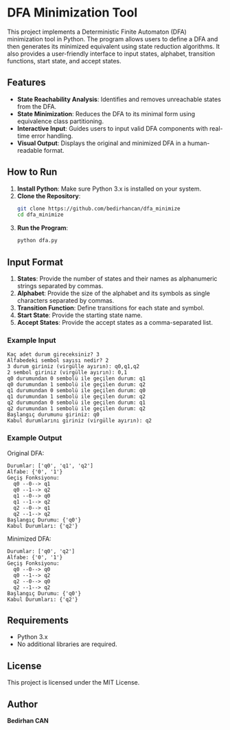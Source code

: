 # DFA Minimization Tool

This project implements a Deterministic Finite Automaton (DFA) minimization tool in Python. The program allows users to define a DFA and then generates its minimized equivalent using state reduction algorithms. It also provides a user-friendly interface to input states, alphabet, transition functions, start state, and accept states.

## Features
- **State Reachability Analysis**: Identifies and removes unreachable states from the DFA.
- **State Minimization**: Reduces the DFA to its minimal form using equivalence class partitioning.
- **Interactive Input**: Guides users to input valid DFA components with real-time error handling.
- **Visual Output**: Displays the original and minimized DFA in a human-readable format.

## How to Run
1. **Install Python**: Make sure Python 3.x is installed on your system.
2. **Clone the Repository**:
   ```bash
   git clone https://github.com/bedirhancan/dfa_minimize
   cd dfa_minimize
   ```
3. **Run the Program**:
   ```bash
   python dfa.py
   ```

## Input Format
1. **States**: Provide the number of states and their names as alphanumeric strings separated by commas.
2. **Alphabet**: Provide the size of the alphabet and its symbols as single characters separated by commas.
3. **Transition Function**: Define transitions for each state and symbol.
4. **Start State**: Provide the starting state name.
5. **Accept States**: Provide the accept states as a comma-separated list.

### Example Input
```
Kaç adet durum gireceksiniz? 3
Alfabedeki sembol sayısı nedir? 2
3 durum giriniz (virgülle ayırın): q0,q1,q2
2 sembol giriniz (virgülle ayırın): 0,1
q0 durumundan 0 sembolü ile geçilen durum: q1
q0 durumundan 1 sembolü ile geçilen durum: q2
q1 durumundan 0 sembolü ile geçilen durum: q0
q1 durumundan 1 sembolü ile geçilen durum: q2
q2 durumundan 0 sembolü ile geçilen durum: q1
q2 durumundan 1 sembolü ile geçilen durum: q2
Başlangıç durumunu giriniz: q0
Kabul durumlarını giriniz (virgülle ayırın): q2
```

### Example Output
Original DFA:
```
Durumlar: ['q0', 'q1', 'q2']
Alfabe: {'0', '1'}
Geçiş Fonksiyonu:
  q0 --0--> q1
  q0 --1--> q2
  q1 --0--> q0
  q1 --1--> q2
  q2 --0--> q1
  q2 --1--> q2
Başlangıç Durumu: {'q0'}
Kabul Durumları: {'q2'}
```

Minimized DFA:
```
Durumlar: ['q0', 'q2']
Alfabe: {'0', '1'}
Geçiş Fonksiyonu:
  q0 --0--> q0
  q0 --1--> q2
  q2 --0--> q0
  q2 --1--> q2
Başlangıç Durumu: {'q0'}
Kabul Durumları: {'q2'}
```

## Requirements
- Python 3.x
- No additional libraries are required.

## License
This project is licensed under the MIT License.

## Author
**Bedirhan CAN**
